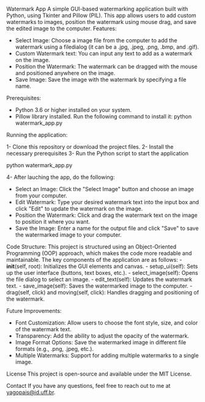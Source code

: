 Watermark App
A simple GUI-based watermarking application built with Python, using Tkinter and Pillow (PIL). This app allows users to add custom watermarks to images, position the watermark using mouse drag, and save the edited image to the computer.
Features:
- Select Image: Choose a image file from the computer to add the watermark using a filedialog (it can be a .jpg, .jpeg, .png, .bmp, and .gif).
- Custom Watermark text: You can input any text to add as a watermark on the image.
- Position the Watermark: The watermark can be dragged with the mouse and positioned anywhere on the image.
- Save Image: Save the image with the watermark by specifying a file name.

Prerequisites:
- Python 3.6 or higher installed on your system.
- Pillow library installed. Run the following command to install it:
  python watermark_app.py

Running the application:

1- Clone this repository or download the project files.
2- Install the necessary prerequisites
3- Run the Python script to start the application

  python watermark_app.py
  
4- After lauching the app, do the following:

  - Select an Image: Click the "Select Image" button and choose an image from your computer.
  - Edit Watermark: Type your desired watermark text into the input box and click "Edit" to update the watermark on the image.
  - Position the Watermark: Click and drag the watermark text on the image to position it where you want.
  - Save the Image: Enter a name for the output file and click "Save" to save the watermarked image to your computer.

Code Structure:
  This project is structured using an Object-Oriented Programming (OOP) approach, which makes the code more readable and maintainable. The key components of the application are as follows:
    - __init__(self, root): Initializes the GUI elements and canvas.
    - setup_ui(self): Sets up the user interface (buttons, text boxes, etc.).
    - select_image(self): Opens the file dialog to select an image.
    - edit_text(self): Updates the watermark text.
    - save_image(self): Saves the watermarked image to the computer.
    - drag(self, click) and moving(self, click): Handles dragging and positioning of the watermark.

Future Improvements:
  - Font Customization: Allow users to choose the font style, size, and color of the watermark text.
  - Transparency: Add the ability to adjust the opacity of the watermark.
  - Image Format Options: Save the watermarked image in different file formats (e.g., .png, .jpeg, etc.).
  - Multiple Watermarks: Support for adding multiple watermarks to a single image.

License
This project is open-source and available under the MIT License.

Contact
If you have any questions, feel free to reach out to me at yagopais@id.uff.br.

